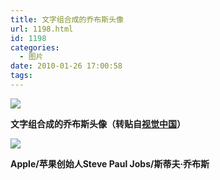 ```yaml
---
title: 文字组合成的乔布斯头像
url: 1198.html
id: 1198
categories:
  - 图片
date: 2010-01-26 17:00:58
tags:
---
```


![](http://photo.guolaijie.com/rooufer/attachments/month_1001/3201012614921.jpg)  

**文字组合成的乔布斯头像（转贴自[视觉中国](http://www.chinavisual.com/)）**

  
![](http://photo.guolaijie.com/rooufer/attachments/month_1001/02010126165547.jpg)  

**Apple/苹果创始人Steve Paul Jobs/斯蒂夫·乔布斯**